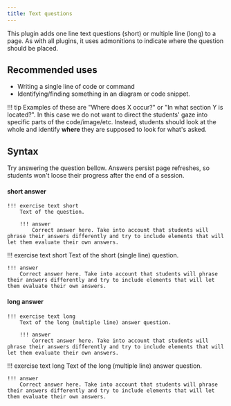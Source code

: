 ```yaml
---
title: Text questions
---
```


This plugin adds one line text questions (short) or multiple line (long) to a page. As with all plugins, it uses admonitions to indicate where the question should be placed.

## Recommended uses

* Writing a single line of code or command
* Identifying/finding something in an diagram or code snippet.

!!! tip
    Examples of these are "Where does X occur?" or "In what section Y is located?". In this case we do not want to direct the students' gaze into specific parts of the code/image/etc. Instead, students should look at the whole and identify **where** they are supposed to look for what's asked.

## Syntax

Try answering the question bellow. Answers persist page refreshes, so students won't loose their progress after the end of a session.

#### short answer

```
!!! exercise text short
    Text of the question.

    !!! answer
        Correct answer here. Take into account that students will phrase their answers differently and try to include elements that will let them evaluate their own answers.
```

!!! exercise text short
    Text of the short (single line) question.

    !!! answer
        Correct answer here. Take into account that students will phrase their answers differently and try to include elements that will let them evaluate their own answers.

#### long answer

```
!!! exercise text long
    Text of the long (multiple line) answer question.

    !!! answer
        Correct answer here. Take into account that students will phrase their answers differently and try to include elements that will let them evaluate their own answers.
```

!!! exercise text long
    Text of the long (multiple line) answer question.

    !!! answer
        Correct answer here. Take into account that students will phrase their answers differently and try to include elements that will let them evaluate their own answers.

<!--
## Customization

The "Validate" button text can be customized in `config.yml`. Add the following keys to your `config` object.

```
config:
  short-questions:
      text: "Custom button text here"
```
-->
